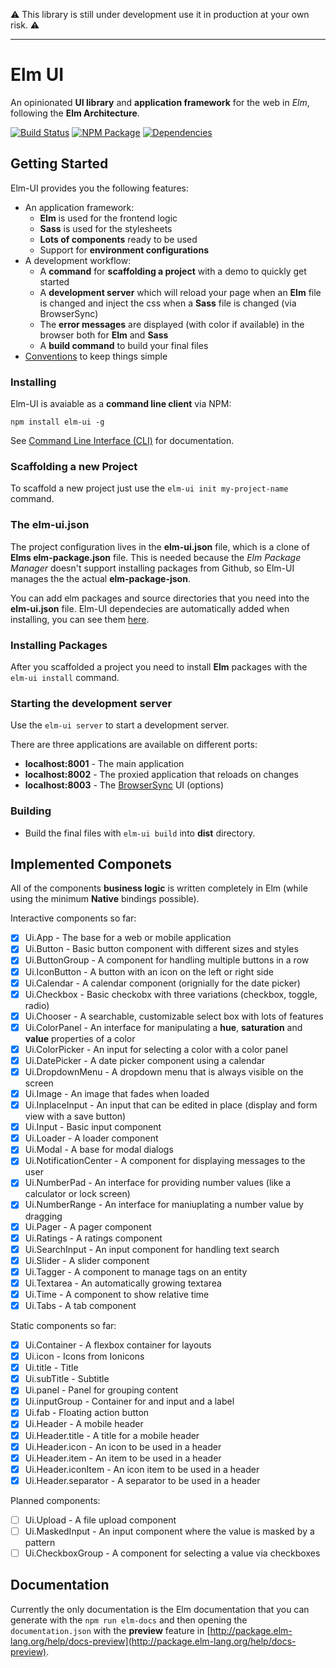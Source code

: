 :warning: This library is still under development use it in production at your own risk. :warning:

------------------------

# Elm UI
An opinionated **UI library** and **application framework** for the web in *Elm*,
following the **Elm Architecture**.

[![Build Status](https://travis-ci.org/gdotdesign/elm-ui.svg?branch=master)](https://travis-ci.org/gdotdesign/elm-ui)
[![NPM Package](https://d25lcipzij17d.cloudfront.net/badge.svg?id=js&type=6&v=0.1.5&x2=0)](https://www.npmjs.com/package/elm-ui)
[![Dependencies](https://david-dm.org/gdotdesign/elm-ui.svg)](https://david-dm.org/gdotdesign/elm-ui)

## Getting Started
Elm-UI provides you the following features:
* An application framework:
  - **Elm** is used for the frontend logic
  - **Sass** is used for the stylesheets
  - **Lots of components** ready to be used
  - Support for **environment configurations**
* A development workflow:
  - A **command** for **scaffolding a project** with a demo to quickly get started
  - A **development server** which will reload your page when an **Elm** file is
    changed and inject the css when a **Sass** file is changed (via BrowserSync)
  - The **error messages** are displayed (with color if available) in the
    browser both for **Elm** and **Sass**
  - A **build command** to build your final files
* [Conventions](https://github.com/gdotdesign/elm-ui/wiki/Conventions) to keep
things simple

### Installing
Elm-UI is avaiable as a **command line client** via NPM:

`npm install elm-ui -g`

See [Command Line Interface (CLI)](https://github.com/gdotdesign/elm-ui/wiki/Command-Line-Interface)
for documentation.

### Scaffolding a new Project
To scaffold a new project just use the `elm-ui init my-project-name` command.

### The elm-ui.json
The project configuration lives in the **elm-ui.json** file, which is a clone
of **Elms elm-package.json** file. This is needed because the *Elm Package Manager*
doesn't support installing packages from Github, so Elm-UI manages the the actual
**elm-package-json**.

You can add elm packages and source directories that you need into the
**elm-ui.json** file. Elm-UI dependecies are automatically added when installing,
you can see them [here](https://github.com/gdotdesign/elm-ui/blob/master/elm-package.json).

### Installing Packages
After you scaffolded a project you need to install **Elm** packages with the
`elm-ui install` command.

### Starting the development server
Use the `elm-ui server` to start a development server.

There are three applications are available on different ports:
* **localhost:8001** - The main application
* **localhost:8002** - The proxied application that reloads on changes
* **localhost:8003** - The [BrowserSync](https://www.browsersync.io/) UI (options)

### Building
* Build the final files with `elm-ui build` into **dist** directory.

## Implemented Componets
All of the components **business logic** is written completely in Elm
(while using the minimum **Native** bindings possible).

Interactive components so far:
- [x] Ui.App - The base for a web or mobile application
- [x] Ui.Button - Basic button component with different sizes and styles
- [x] Ui.ButtonGroup - A component for handling multiple buttons in a row
- [x] Ui.IconButton - A button with an icon on the left or right side
- [x] Ui.Calendar - A calendar component (orignially for the date picker)
- [x] Ui.Checkbox - Basic checkobx with three variations (checkbox, toggle, radio)
- [x] Ui.Chooser - A searchable, customizable select box with lots of features
- [x] Ui.ColorPanel - An interface for manipulating a **hue**, **saturation** and **value** properties of a color
- [x] Ui.ColorPicker - An input for selecting a color with a color panel
- [x] Ui.DatePicker - A date picker component using a calendar
- [x] Ui.DropdownMenu - A dropdown menu that is always visible on the screen
- [x] Ui.Image - An image that fades when loaded
- [x] Ui.InplaceInput - An input that can be edited in place (display and form view with a save button)
- [x] Ui.Input - Basic input component
- [x] Ui.Loader - A loader component
- [x] Ui.Modal - A base for modal dialogs
- [x] Ui.NotificationCenter - A component for displaying messages to the user
- [x] Ui.NumberPad - An interface for providing number values (like a calculator or lock screen)
- [x] Ui.NumberRange - An interface for maniuplating a number value by dragging
- [x] Ui.Pager - A pager component
- [x] Ui.Ratings - A ratings component
- [x] Ui.SearchInput - An input component for handling text search
- [x] Ui.Slider - A slider component
- [x] Ui.Tagger - A component to manage tags on an entity
- [x] Ui.Textarea - An automatically growing textarea
- [x] Ui.Time - A component to show relative time
- [x] Ui.Tabs - A tab component

Static components so far:
- [x] Ui.Container - A flexbox container for layouts
- [x] Ui.icon - Icons from Ionicons
- [x] Ui.title - Title
- [x] Ui.subTitle - Subtitle
- [x] Ui.panel - Panel for grouping content
- [x] Ui.inputGroup - Container for and input and a label
- [x] Ui.fab - Floating action button
- [x] Ui.Header - A mobile header
- [x] Ui.Header.title - A title for a mobile header
- [x] Ui.Header.icon - An icon to be used in a header
- [x] Ui.Header.item - An item to be used in a header
- [x] Ui.Header.iconItem - An icon item to be used in a header
- [x] Ui.Header.separator - A separator to be used in a header

Planned components:
- [ ] Ui.Upload - A file upload component
- [ ] Ui.MaskedInput - An input component where the value is masked by a pattern
- [ ] Ui.CheckboxGroup - A component for selecting a value via checkboxes

## Documentation
Currently the only documentation is the Elm documentation that you can generate
with the `npm run elm-docs` and then opening the `documentation.json` with the
**preview** feature in [http://package.elm-lang.org/help/docs-preview](http://package.elm-lang.org/help/docs-preview).
